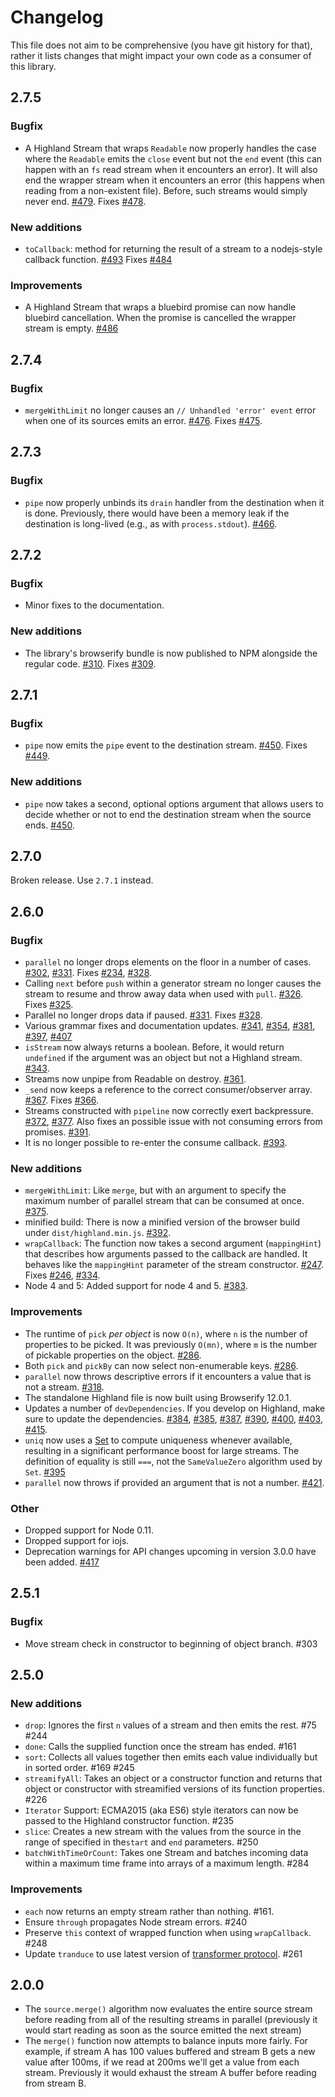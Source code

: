 Changelog
=========

This file does not aim to be comprehensive (you have git history for that),
rather it lists changes that might impact your own code as a consumer of
this library.

2.7.5
-----
### Bugfix
* A Highland Stream that wraps `Readable` now properly handles the case where
  the `Readable` emits the `close` event but not the `end` event (this can
  happen with an `fs` read stream when it encounters an error). It will also end
  the wrapper stream when it encounters an error (this happens when reading from
  a non-existent file). Before, such streams would simply never end.
  [#479](https://github.com/caolan/highland/pull/479).
  Fixes [#478](https://github.com/caolan/highland/issues/478).

### New additions
* `toCallback`: method for returning the result of a stream to a
  nodejs-style callback function.
  [#493](https://github.com/caolan/highland/pull/493)
  Fixes [#484](https://github.com/caolan/highland/issues/484)

### Improvements
* A Highland Stream that wraps a bluebird promise can now handle bluebird
  cancellation. When the promise is cancelled the wrapper stream is empty.
  [#486](https://github.com/caolan/highland/issues/486)


2.7.4
-----
### Bugfix
* `mergeWithLimit` no longer causes an `// Unhandled 'error' event` error when one
  of its sources emits an error.
  [#476](https://github.com/caolan/highland/pull/476).
  Fixes [#475](https://github.com/caolan/highland/issues/475).

2.7.3
-----
### Bugfix
* `pipe` now properly unbinds its `drain` handler from the destination when it
  is done. Previously, there would have been a memory leak if the destination is
  long-lived (e.g., as with `process.stdout`).
  [#466](https://github.com/caolan/highland/pull/466).

2.7.2
-----
### Bugfix
* Minor fixes to the documentation.

### New additions
* The library's browserify bundle is now published to NPM alongside the regular
  code.
  [#310](https://github.com/caolan/highland/pull/310).
  Fixes [#309](https://github.com/caolan/highland/issues/309).

2.7.1
-----
### Bugfix
* `pipe` now emits the `pipe` event to the destination stream.
  [#450](https://github.com/caolan/highland/pull/450).
  Fixes [#449](https://github.com/caolan/highland/issues/449).

### New additions
* `pipe` now takes a second, optional options argument that allows users to
  decide whether or not to end the destination stream when the source ends.
  [#450](https://github.com/caolan/highland/pull/450).

2.7.0
-----
Broken release. Use `2.7.1` instead.

2.6.0
-----
### Bugfix
* `parallel` no longer drops elements on the floor in a number of cases.
  [#302](https://github.com/caolan/highland/pull/302), 
  [#331](https://github.com/caolan/highland/pull/331). 
  Fixes [#234](https://github.com/caolan/highland/pull/234), 
  [#328](https://github.com/caolan/highland/pull/328).
* Calling `next` before `push` within a generator stream no longer causes the
  stream to resume and throw away data when used with `pull`. 
  [#326](https://github.com/caolan/highland/pull/326). Fixes 
  [#325](https://github.com/caolan/highland/pull/325).
* Parallel no longer drops data if paused. 
  [#331](https://github.com/caolan/highland/pull/331). Fixes 
  [#328](https://github.com/caolan/highland/pull/328).
* Various grammar fixes and documentation updates. 
  [#341](https://github.com/caolan/highland/pull/341),
  [#354](https://github.com/caolan/highland/pull/354), 
  [#381](https://github.com/caolan/highland/pull/381),
  [#397](https://github.com/caolan/highland/pull/397),
  [#407](https://github.com/caolan/highland/pull/407)
* `isStream` now always returns a boolean. Before, it would return `undefined`
  if the argument was an object but not a Highland stream. 
  [#343](https://github.com/caolan/highland/pull/343).
* Streams now unpipe from Readable on destroy.
  [#361](https://github.com/caolan/highland/pull/361).
* `_send` now keeps a reference to the correct consumer/observer array.
  [#367](https://github.com/caolan/highland/pull/367). Fixes 
  [#366](https://github.com/caolan/highland/pull/366).
* Streams constructed with `pipeline` now correctly exert backpressure. 
  [#372](https://github.com/caolan/highland/pull/372),
  [#377](https://github.com/caolan/highland/pull/377). 
  Also fixes an possible issue with not consuming errors from promises.
  [#391](https://github.com/caolan/highland/pull/391).
* It is no longer possible to re-enter the consume callback. 
  [#393](https://github.com/caolan/highland/pull/393).

### New additions
* `mergeWithLimit`: Like `merge`, but with an argument to specify the maximum
  number of parallel stream that can be consumed at once.
  [#375](https://github.com/caolan/highland/pull/375).
* minified build: There is now a minified version of the browser build under
  `dist/highland.min.js`. [#392](https://github.com/caolan/highland/pull/392).
* `wrapCallback`: The function now takes a second argument (`mappingHint`) that
  describes how arguments passed to the callback are handled. It behaves like
  the `mappingHint` parameter of the stream constructor. 
  [#247](https://github.com/caolan/highland/pull/247). Fixes 
  [#246](https://github.com/caolan/highland/pull/246), 
  [#334](https://github.com/caolan/highland/pull/334).
* Node 4 and 5: Added support for node 4 and 5. 
  [#383](https://github.com/caolan/highland/pull/383).

### Improvements
* The runtime of `pick` *per object* is now `O(n)`, where `n` is the number of
  properties to be picked. It was previously `O(mn)`, where `m` is the number of
  pickable properties on the object. [#286](https://github.com/caolan/highland/pull/286).
* Both `pick` and `pickBy` can now select non-enumerable keys.
  [#286](https://github.com/caolan/highland/pull/286).
* `parallel` now throws descriptive errors if it encounters a value that is not
  a stream. [#318](https://github.com/caolan/highland/pull/318).
* The standalone Highland file is now built using Browserify 12.0.1.
* Updates a number of `devDependencies`. If you develop on Highland, make sure
  to update the dependencies. [#384](https://github.com/caolan/highland/pull/384), 
  [#385](https://github.com/caolan/highland/pull/385), 
  [#387](https://github.com/caolan/highland/pull/387), 
  [#390](https://github.com/caolan/highland/pull/390),
  [#400](https://github.com/caolan/highland/pull/400),
  [#403](https://github.com/caolan/highland/pull/403),
  [#415](https://github.com/caolan/highland/pull/415).
* `uniq` now uses a
  [Set](https://developer.mozilla.org/en-US/docs/Web/JavaScript/Reference/Global_Objects/Set)
  to compute uniqueness whenever available, resulting in a significant
  performance boost for large streams. The definition of equality is still
  `===`, not the `SameValueZero` algorithm used by `Set`.
  [#395](https://github.com/caolan/highland/pull/395)
* `parallel` now throws if provided an argument that is not a number.
  [#421](https://github.com/caolan/highland/pull/421).

### Other
* Dropped support for Node 0.11.
* Dropped support for iojs.
* Deprecation warnings for API changes upcoming in version 3.0.0 have been added.
  [#417](https://github.com/caolan/highland/pull/417)

2.5.1
-----
### Bugfix
* Move stream check in constructor to beginning of object branch. #303

2.5.0
-----
### New additions

* `drop`: Ignores the first `n` values of a stream and then emits
  the rest. #75 #244 
* `done`: Calls the supplied function once the stream has ended. #161
* `sort`: Collects all values together then emits each value individually but in
  sorted order. #169 #245
* `streamifyAll`: Takes an object or a constructor function and returns that object
  or constructor with streamified versions of its function properties. #226 
* `Iterator` Support: ECMA2015 (aka ES6) style iterators can now be passed to
  the Highland constructor function. #235 
* `slice`: Creates a new stream with the values from the source in the range of
  specified in the`start` and `end` parameters. #250 
* `batchWithTimeOrCount`: Takes one Stream and batches incoming data within
  a maximum time frame into arrays of a maximum length. #284

### Improvements

* `each` now returns an empty stream rather than nothing. #161.
* Ensure `through` propagates Node stream errors. #240 
* Preserve `this` context of wrapped function when using `wrapCallback`. #248 
* Update `tranduce` to use latest version of [transformer protocol](https://github.com/cognitect-labs/transducers-js#transformer-protocol). #261

2.0.0
-----

* The `source.merge()` algorithm now evaluates the entire source stream before
  reading from all of the resulting streams in parallel (previously it would
  start reading as soon as the source emitted the next stream)
* The `merge()` function now attempts to balance inputs more fairly. For example,
  if stream A has 100 values buffered and stream B gets a new value after 100ms,
  if we read at 200ms we'll get a value from each stream. Previously it would
  exhaust the stream A buffer before reading from stream B.
